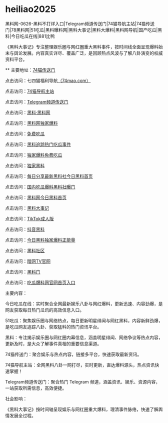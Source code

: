 # heiliao2025
黑料网-0626-黑料不打烊入口|Telegram频道传送门|74猫导航主站|74猫传送门|78黑料网|51吃瓜|黑料曝料网|黑料大事记|黑料大爆料|黑料网导航|国产吃瓜|黑料|今日吃瓜在线|881比鸭

《黑料大事记》专注整理娱乐圈与网红圈重大黑料事件，按时间线全面呈现爆料始末与舆论发展。内容真实详尽、覆盖广泛，是回顾热点风波与了解八卦演变的权威资料平台。

** 主要地址：<a href="https://74mao.com/">74猫传送门</a>

点击访问：七四猫福利导航<a href="https://74mao.com/">（74mao.com）</a>

点击访问：<a href="https://74mao.com/">74猫导航主站</a>

点击访问：<a href="https://74mao.com/">Telegram频道传送门</a>

点击访问：<a href="https://heiliaolvzlu3.pages.dev">黑料·黑料网</a>

点击访问：<a href="https://heiliaoyvnrda.pages.dev">黑料网独家爆料</a>

点击访问：<a href="https://heiliaoxey7ic.pages.dev">免费吃瓜</a>

点击访问：<a href="https://heiliaoal51na.pages.dev">黑料追踪热门吃瓜事件</a>

点击访问：<a href="https://heiliaoavkush.pages.dev">独家爆料免费吃瓜</a>

点击访问：<a href="https://hl428.pages.dev/">独家黑料</a>

点击访问：<a href="https://hl446.pages.dev/">每日分享最新黑料社今日黑料首页</a>

点击访问：<a href="https://hl442.pages.dev/">国内吃瓜爆料黑料社曝门</a>

点击访问：<a href="https://hl385.pages.dev/">黑料网今日黑料首页</a>

点击访问：<a href="https://hl402.pages.dev/">黑料大事记</a>

点击访问：<a href="https://pi47.pages.dev//">TikTok成人版</a>

点击访问：<a href="https://hl386.pages.dev/">抖音黑料</a>

点击访问：<a href="https://hl375.pages.dev/">今日黑料独家爆料正能量</a>

点击访问：<a href="https://hl374.pages.dev/">黑料社区</a>

点击访问：<a href="https://aw7-01.pages.dev/">暗网TV官网</a>

点击访问：<a href="https://hl403.pages.dev/">黑料门</a>

点击访问：<a href="https://hl410.pages.dev/">吃瓜爆料网官网首页入口</a>

主要内容：

今日吃瓜在线：实时聚合全网最新娱乐八卦与网红爆料，更新迅速、内容劲爆，是网友获取每日热门瓜讯的高效信息入口。

51吃瓜：聚焦娱乐圈与网络热点，每日更新明星绯闻与网红黑料，内容新鲜劲爆，是吃瓜网友追踪八卦、获取猛料的热门资讯平台。

黑料：专注揭示娱乐圈与网红圈内幕信息，涵盖明星绯闻、网络争议等热点内容，更新及时，是大众了解事件真相的重要信息渠道。

74猫传送门：聚合娱乐与热点内容，链接多平台，快速获取最新资讯。

74猫导航主站：全网黑料八卦一网打尽，实时更新，直达爆料源头，热点资讯快速掌握！

Telegram频道传送门：聚合热门 Telegram 频道，涵盖资讯、娱乐、资源内容，一站获取所需信息，高效便捷。

社会影响：

《黑料大事记》按时间轴呈现娱乐与网红圈重大爆料，理清事件脉络，快速了解舆情发展全过程。

<span style="display:none;">[Canonical link](https://github.com/hoho20250626/hoho9）</span>
